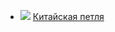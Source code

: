 * ![](/books/det_history/Вячеслав%20Антонов/Китайская%20петля.jpg) [Китайская петля](/books/det_history/Вячеслав%20Антонов/Китайская%20петля)